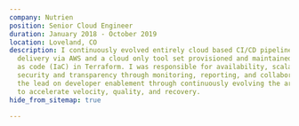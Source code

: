 ```yaml
---
company: Nutrien
position: Senior Cloud Engineer
duration: January 2018 - October 2019
location: Loveland, CO
description: I continuously evolved entirely cloud based CI/CD pipelines and solution
  delivery via AWS and a cloud only tool set provisioned and maintained via infrastructure
  as code (IaC) in Terraform. I was responsible for availability, scalability, performance,
  security and transparency through monitoring, reporting, and collaboration. I was
  the lead on developer enablement through continuously evolving the architecture
  to accelerate velocity, quality, and recovery.
hide_from_sitemap: true

---
```

